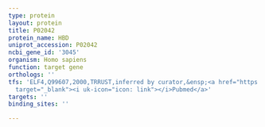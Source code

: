 ```yaml
---
type: protein
layout: protein
title: P02042
protein_name: HBD
uniprot_accession: P02042
ncbi_gene_id: '3045'
organism: Homo sapiens
function: target gene
orthologs: ''
tfs: 'ELF4,Q99607,2000,TRRUST,inferred by curator,&ensp;<a href="https://www.ncbi.nlm.nih.gov/pubmed/?term=15286431%5Buid%5D+OR+29087512%5Buid%5D"
  target="_blank"><i uk-icon="icon: link"></i>Pubmed</a>'
targets: ''
binding_sites: ''

---
```

